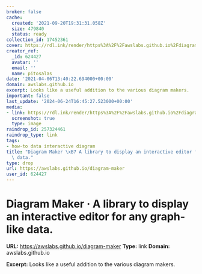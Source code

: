 ```yaml
---
broken: false
cache:
  created: '2021-09-20T19:31:31.058Z'
  size: 479840
  status: ready
collection_id: 17452361
cover: https://rdl.ink/render/https%3A%2F%2Fawslabs.github.io%2Fdiagram-maker
creator_ref:
  _id: 624427
  avatar: ''
  email: ''
  name: pitosalas
date: '2021-04-06T13:40:22.694000+00:00'
domain: awslabs.github.io
excerpt: Looks like a useful addition to the various diagram makers.
important: false
last_update: '2024-06-24T16:45:27.523000+00:00'
media:
- link: https://rdl.ink/render/https%3A%2F%2Fawslabs.github.io%2Fdiagram-maker
  screenshot: true
  type: image
raindrop_id: 257324461
raindrop_type: link
tags:
- how-to data interactive diagram
title: "Diagram Maker \xB7 A library to display an interactive editor for any graph-like\
  \ data."
type: drop
url: https://awslabs.github.io/diagram-maker
user_id: 624427
---
```


# Diagram Maker · A library to display an interactive editor for any graph-like data.

**URL:** https://awslabs.github.io/diagram-maker
**Type:** link
**Domain:** awslabs.github.io

**Excerpt:** Looks like a useful addition to the various diagram makers.
